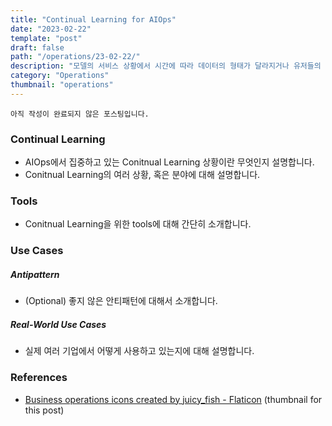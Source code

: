 ```yaml
---
title: "Continual Learning for AIOps"
date: "2023-02-22"
template: "post"
draft: false
path: "/operations/23-02-22/"
description: "모델의 서비스 상황에서 시간에 따라 데이터의 형태가 달라지거나 유저들의 경향이 바뀌는 경우가 존재할 수 있습니다. 이에 대해 수동 대응 보다는 자동화를 통한 대응이 더 현명한 방법입니다. 이번 포스팅에서는 이와 관련된 분야인 continual learning에 대해 정리합니다."
category: "Operations"
thumbnail: "operations"
---
```


`아직 작성이 완료되지 않은 포스팅입니다.`

### Continual Learning

- AIOps에서 집중하고 있는 Conitnual Learning 상황이란 무엇인지 설명합니다.
- Conitnual Learning의 여러 상황, 혹은 분야에 대해 설명합니다.

### Tools

- Conitnual Learning을 위한 tools에 대해 간단히 소개합니다.

### Use Cases

##### Antipattern

- (Optional) 좋지 않은 안티패턴에 대해서 소개합니다.

##### Real-World Use Cases

- 실제 여러 기업에서 어떻게 사용하고 있는지에 대해 설명합니다.

### References

- <a href="https://www.flaticon.com/free-icons/business-operations" title="business operations icons"><a href="https://www.flaticon.com/free-icons/business-operations" title="business operations icons">Business operations icons created by juicy_fish - Flaticon</a> (thumbnail for this post)</a>

